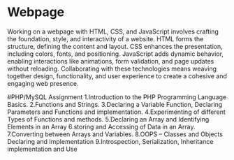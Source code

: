 # Webpage
Working on a webpage with HTML, CSS, and JavaScript involves crafting the foundation, style, and interactivity of a website. 
HTML forms the structure, defining the content and layout. CSS enhances the presentation, including colors, fonts, and positioning. 
JavaScript adds dynamic behavior, enabling interactions like animations, form validation, and page updates without reloading. 
Collaborating with these technologies means weaving together design, functionality, and user experience to create a cohesive and engaging web presence.

#PHP/MySQL Assignment
1.Introduction to the PHP Programming Language Basics.
2.Functions and Strings.
3.Declaring a Variable Function, Declaring Parameters and Functions and implementation.
4.Experimenting of different Types of Functions and methods.
5.Declaring an Array and Identifying Elements in an Array
6.storing and Accessing of Data in an Array.
7.Converting between Arrays and Variables.
8.OOPS – Classes and Objects Declaring and Implementation
9.Introspection, Serialization, Inheritance implementation and Use
